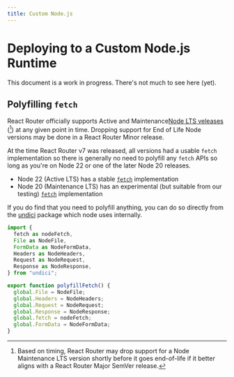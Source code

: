 ```yaml
---
title: Custom Node.js
---
```


# Deploying to a Custom Node.js Runtime

<docs-warning>
  This document is a work in progress. There's not much to see here (yet).
</docs-warning>

## Polyfilling `fetch`

React Router officially supports Active and Maintenance[Node LTS veleases][node-releases] ([^1]) at any given point in time. Dropping support for End of Life Node versions may be done in a React Router Minor release.

[^1]: Based on timing, React Router may drop support for a Node Maintenance LTS version shortly before it goes end-of-life if it better aligns with a React Router Major SemVer release.

At the time React Router v7 was released, all versions had a usable `fetch` implementation so there is generally no need to polyfill any `fetch` APIs so long as you're on Node 22 or one of the later Node 20 releases.

- Node 22 (Active LTS) has a stable [`fetch`][node-22-fetch] implementation
- Node 20 (Maintenance LTS) has an experimental (but suitable from our testing) [`fetch`][node-20-fetch] implementation

If you do find that you need to polyfill anything, you can do so directly from the [undici] package which node uses internally.

```ts
import {
  fetch as nodeFetch,
  File as NodeFile,
  FormData as NodeFormData,
  Headers as NodeHeaders,
  Request as NodeRequest,
  Response as NodeResponse,
} from "undici";

export function polyfillFetch() {
  global.File = NodeFile;
  global.Headers = NodeHeaders;
  global.Request = NodeRequest;
  global.Response = NodeResponse;
  global.fetch = nodeFetch;
  global.FormData = NodeFormData;
}
```

[node-releases]: https://nodejs.org/en/about/previous-releases
[node-20-fetch]: https://nodejs.org/docs/latest-v20.x/api/globals.html#fetch
[node-22-fetch]: https://nodejs.org/docs/latest-v22.x/api/globals.html#fetch
[undici]: https://github.com/nodejs/undici
